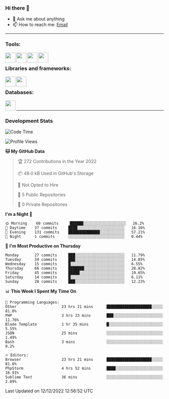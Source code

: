 ### Hi there 👋

<!-- - 🔭 I’m currently working on [huyviet] -->
- 💬 Ask me about anything
- 📫 How to reach me: [Email]
<!-- - ⚡ Fun fact: abc -->

---

### Tools:
<img align='left' height="32" width="32" src="https://cdn.jsdelivr.net/npm/simple-icons@4.8.0/icons/phpstorm.svg" />
<img align='left' height="32" width="32" src="https://cdn.jsdelivr.net/npm/simple-icons@4.8.0/icons/sublimetext.svg" />
<img align='left' height="32" width="32" src="https://cdn.jsdelivr.net/npm/simple-icons@4.8.0/icons/laragon.svg" />
<img align='left' height="32" width="32" src="https://cdn.jsdelivr.net/npm/simple-icons@4.8.0/icons/xampp.svg" />
<br>

### Libraries and frameworks:
<img align='left' height="32" width="32" src="https://cdn.jsdelivr.net/npm/simple-icons@4.8.0/icons/laravel.svg" />
<img align='left' height="32" width="32" src="https://cdn.jsdelivr.net/npm/simple-icons@4.8.0/icons/jquery.svg" />
<br>

### Databases:
<img align='left' height="32" width="32" src="https://cdn.jsdelivr.net/npm/simple-icons@4.8.0/icons/mysql.svg" />
<br>

---
### Development Stats
<!--START_SECTION:waka-->
![Code Time](http://img.shields.io/badge/Code%20Time-513%20hrs%209%20mins-blue)

![Profile Views](http://img.shields.io/badge/Profile%20Views-75-blue)

**🐱 My GitHub Data** 

> 🏆 272 Contributions in the Year 2022
 > 
> 📦 48.0 kB Used in GitHub's Storage 
 > 
> 🚫 Not Opted to Hire
 > 
> 📜 5 Public Repositories 
 > 
> 🔑 0 Private Repositories  
 > 
**I'm a Night 🦉** 

```text
🌞 Morning    60 commits     ██████░░░░░░░░░░░░░░░░░░░   26.2% 
🌆 Daytime    37 commits     ████░░░░░░░░░░░░░░░░░░░░░   16.16% 
🌃 Evening    131 commits    ██████████████░░░░░░░░░░░   57.21% 
🌙 Night      1 commits      ░░░░░░░░░░░░░░░░░░░░░░░░░   0.44%

```
📅 **I'm Most Productive on Thursday** 

```text
Monday       27 commits     ███░░░░░░░░░░░░░░░░░░░░░░   11.79% 
Tuesday      34 commits     ███░░░░░░░░░░░░░░░░░░░░░░   14.85% 
Wednesday    15 commits     █░░░░░░░░░░░░░░░░░░░░░░░░   6.55% 
Thursday     66 commits     ███████░░░░░░░░░░░░░░░░░░   28.82% 
Friday       45 commits     █████░░░░░░░░░░░░░░░░░░░░   19.65% 
Saturday     14 commits     █░░░░░░░░░░░░░░░░░░░░░░░░   6.11% 
Sunday       28 commits     ███░░░░░░░░░░░░░░░░░░░░░░   12.23%

```


📊 **This Week I Spent My Time On** 

```text
💬 Programming Languages: 
Other                    23 hrs 21 mins      ████████████████████░░░░░   81.0% 
PHP                      3 hrs 23 mins       ███░░░░░░░░░░░░░░░░░░░░░░   11.76% 
Blade Template           1 hr 35 mins        █░░░░░░░░░░░░░░░░░░░░░░░░   5.55% 
JSON                     25 mins             ░░░░░░░░░░░░░░░░░░░░░░░░░   1.49% 
Bash                     3 mins              ░░░░░░░░░░░░░░░░░░░░░░░░░   0.2%

🔥 Editors: 
Browser                  23 hrs 21 mins      ████████████████████░░░░░   81.0% 
PhpStorm                 4 hrs 52 mins       ████░░░░░░░░░░░░░░░░░░░░░   16.91% 
Sublime Text             36 mins             ░░░░░░░░░░░░░░░░░░░░░░░░░   2.09%

```


 Last Updated on 12/12/2022 12:56:52 UTC
<!--END_SECTION:waka-->

[huyviet]: https://huyviet.vn/
[EMAIl]: https://mail.google.com/mail/u/0/?fs=1&tf=cm&source=mailto&to=huynguyenviet0110@gmail.com

